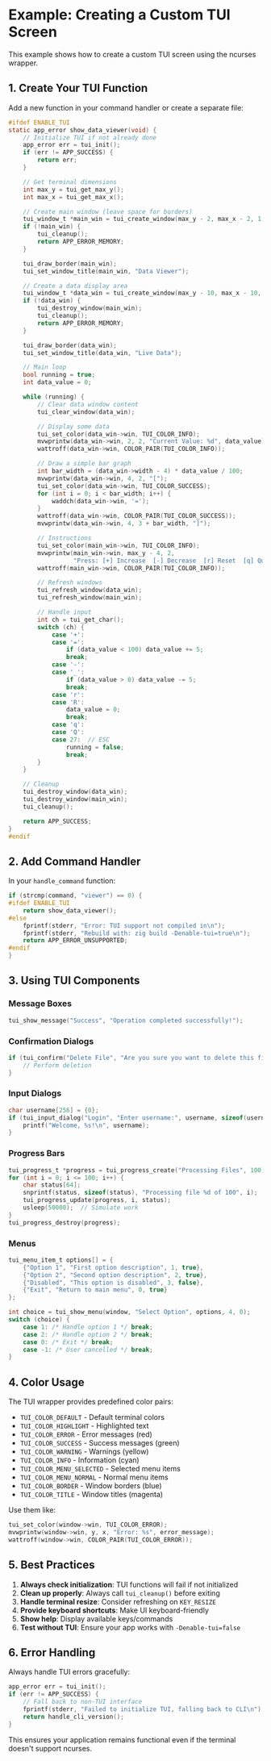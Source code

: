 # Example: Creating a Custom TUI Screen

This example shows how to create a custom TUI screen using the ncurses wrapper.

## 1. Create Your TUI Function

Add a new function in your command handler or create a separate file:

```c
#ifdef ENABLE_TUI
static app_error show_data_viewer(void) {
    // Initialize TUI if not already done
    app_error err = tui_init();
    if (err != APP_SUCCESS) {
        return err;
    }

    // Get terminal dimensions
    int max_y = tui_get_max_y();
    int max_x = tui_get_max_x();

    // Create main window (leave space for borders)
    tui_window_t *main_win = tui_create_window(max_y - 2, max_x - 2, 1, 1);
    if (!main_win) {
        tui_cleanup();
        return APP_ERROR_MEMORY;
    }

    tui_draw_border(main_win);
    tui_set_window_title(main_win, "Data Viewer");

    // Create a data display area
    tui_window_t *data_win = tui_create_window(max_y - 10, max_x - 10, 5, 5);
    if (!data_win) {
        tui_destroy_window(main_win);
        tui_cleanup();
        return APP_ERROR_MEMORY;
    }

    tui_draw_border(data_win);
    tui_set_window_title(data_win, "Live Data");

    // Main loop
    bool running = true;
    int data_value = 0;

    while (running) {
        // Clear data window content
        tui_clear_window(data_win);

        // Display some data
        tui_set_color(data_win->win, TUI_COLOR_INFO);
        mvwprintw(data_win->win, 2, 2, "Current Value: %d", data_value);
        wattroff(data_win->win, COLOR_PAIR(TUI_COLOR_INFO));

        // Draw a simple bar graph
        int bar_width = (data_win->width - 4) * data_value / 100;
        mvwprintw(data_win->win, 4, 2, "[");
        tui_set_color(data_win->win, TUI_COLOR_SUCCESS);
        for (int i = 0; i < bar_width; i++) {
            waddch(data_win->win, '=');
        }
        wattroff(data_win->win, COLOR_PAIR(TUI_COLOR_SUCCESS));
        mvwprintw(data_win->win, 4, 3 + bar_width, "]");

        // Instructions
        tui_set_color(main_win->win, TUI_COLOR_INFO);
        mvwprintw(main_win->win, max_y - 4, 2,
                  "Press: [+] Increase  [-] Decrease  [r] Reset  [q] Quit");
        wattroff(main_win->win, COLOR_PAIR(TUI_COLOR_INFO));

        // Refresh windows
        tui_refresh_window(data_win);
        tui_refresh_window(main_win);

        // Handle input
        int ch = tui_get_char();
        switch (ch) {
            case '+':
            case '=':
                if (data_value < 100) data_value += 5;
                break;
            case '-':
            case '_':
                if (data_value > 0) data_value -= 5;
                break;
            case 'r':
            case 'R':
                data_value = 0;
                break;
            case 'q':
            case 'Q':
            case 27:  // ESC
                running = false;
                break;
        }
    }

    // Cleanup
    tui_destroy_window(data_win);
    tui_destroy_window(main_win);
    tui_cleanup();

    return APP_SUCCESS;
}
#endif
```

## 2. Add Command Handler

In your `handle_command` function:

```c
if (strcmp(command, "viewer") == 0) {
#ifdef ENABLE_TUI
    return show_data_viewer();
#else
    fprintf(stderr, "Error: TUI support not compiled in\n");
    fprintf(stderr, "Rebuild with: zig build -Denable-tui=true\n");
    return APP_ERROR_UNSUPPORTED;
#endif
}
```

## 3. Using TUI Components

### Message Boxes

```c
tui_show_message("Success", "Operation completed successfully!");
```

### Confirmation Dialogs

```c
if (tui_confirm("Delete File", "Are you sure you want to delete this file?")) {
    // Perform deletion
}
```

### Input Dialogs

```c
char username[256] = {0};
if (tui_input_dialog("Login", "Enter username:", username, sizeof(username)) == APP_SUCCESS) {
    printf("Welcome, %s!\n", username);
}
```

### Progress Bars

```c
tui_progress_t *progress = tui_progress_create("Processing Files", 100);
for (int i = 0; i <= 100; i++) {
    char status[64];
    snprintf(status, sizeof(status), "Processing file %d of 100", i);
    tui_progress_update(progress, i, status);
    usleep(50000);  // Simulate work
}
tui_progress_destroy(progress);
```

### Menus

```c
tui_menu_item_t options[] = {
    {"Option 1", "First option description", 1, true},
    {"Option 2", "Second option description", 2, true},
    {"Disabled", "This option is disabled", 3, false},
    {"Exit", "Return to main menu", 0, true}
};

int choice = tui_show_menu(window, "Select Option", options, 4, 0);
switch (choice) {
    case 1: /* Handle option 1 */ break;
    case 2: /* Handle option 2 */ break;
    case 0: /* Exit */ break;
    case -1: /* User cancelled */ break;
}
```

## 4. Color Usage

The TUI wrapper provides predefined color pairs:

- `TUI_COLOR_DEFAULT` - Default terminal colors
- `TUI_COLOR_HIGHLIGHT` - Highlighted text
- `TUI_COLOR_ERROR` - Error messages (red)
- `TUI_COLOR_SUCCESS` - Success messages (green)
- `TUI_COLOR_WARNING` - Warnings (yellow)
- `TUI_COLOR_INFO` - Information (cyan)
- `TUI_COLOR_MENU_SELECTED` - Selected menu items
- `TUI_COLOR_MENU_NORMAL` - Normal menu items
- `TUI_COLOR_BORDER` - Window borders (blue)
- `TUI_COLOR_TITLE` - Window titles (magenta)

Use them like:

```c
tui_set_color(window->win, TUI_COLOR_ERROR);
mvwprintw(window->win, y, x, "Error: %s", error_message);
wattroff(window->win, COLOR_PAIR(TUI_COLOR_ERROR));
```

## 5. Best Practices

1. **Always check initialization**: TUI functions will fail if not initialized
2. **Clean up properly**: Always call `tui_cleanup()` before exiting
3. **Handle terminal resize**: Consider refreshing on `KEY_RESIZE`
4. **Provide keyboard shortcuts**: Make UI keyboard-friendly
5. **Show help**: Display available keys/commands
6. **Test without TUI**: Ensure your app works with `-Denable-tui=false`

## 6. Error Handling

Always handle TUI errors gracefully:

```c
app_error err = tui_init();
if (err != APP_SUCCESS) {
    // Fall back to non-TUI interface
    fprintf(stderr, "Failed to initialize TUI, falling back to CLI\n");
    return handle_cli_version();
}
```

This ensures your application remains functional even if the terminal doesn't support ncurses.
